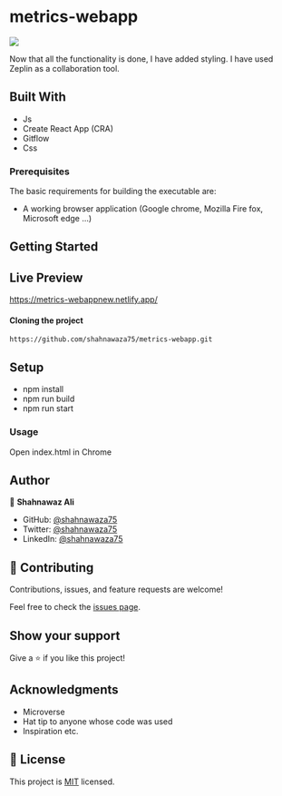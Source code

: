 # metrics-webapp

![](https://img.shields.io/badge/Microverse-blueviolet)

Now that all the functionality is done, I have added styling. I have used Zeplin as a collaboration tool.

## Built With

- Js
- Create React App (CRA)
- Gitflow
- Css

### Prerequisites

The basic requirements for building the executable are:

- A working browser application (Google chrome, Mozilla Fire fox, Microsoft edge ...)

## Getting Started

## Live Preview

https://metrics-webappnew.netlify.app/

#### Cloning the project

```
https://github.com/shahnawaza75/metrics-webapp.git

```

## Setup

- npm install
- npm run build
- npm run start

### Usage

Open index.html in Chrome

## Author

👤 **Shahnawaz Ali**

- GitHub: [@shahnawaza75](https://github.com/shahnawaza75)
- Twitter: [@shahnawaza75](https://twitter.com/shahnawaza75)
- LinkedIn: [@shahnawaza75](https://www.linkedin.com/in/shahnawaz-ali-a24b72204)

## 🤝 Contributing

Contributions, issues, and feature requests are welcome!

Feel free to check the [issues page](../../issues/).

## Show your support

Give a ⭐️ if you like this project!

## Acknowledgments

- Microverse
- Hat tip to anyone whose code was used
- Inspiration etc.

## 📝 License

This project is [MIT](./MIT.md) licensed.
